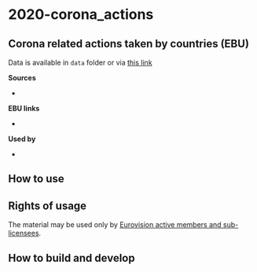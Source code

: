 # 2020-corona_actions

## Corona related actions taken by countries (EBU)

Data is available in `data` folder or via [this link](https://docs.google.com/spreadsheets/d/1Tt83x8vIMeZwYzsYJlxzz7hqfi3gTSpyaz1bB1olwCw/edit#gid=0) 

**Sources**
* []()

**EBU links**
* []()

**Used by**
* []()

## How to use

## Rights of usage

The material may be used only by [Eurovision active members and sub-licensees](https://www.ebu.ch/eurovision-news/members-and-sublicensees).

## How to build and develop
